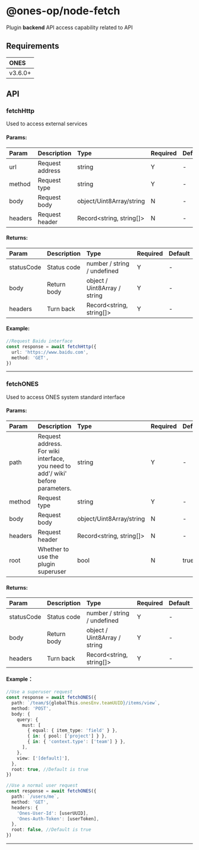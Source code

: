 # @ones-op/node-fetch

Plugin **backend** API access capability related to API

## Requirements

| **ONES** |
| :------- |
| v3.6.0+  |

## API

### fetchHttp

Used to access external services

#### Params:

| **Param** | Description     | **Type**                 | **Required** | **Default** |
| :-------- | :-------------- | :----------------------- | :----------- | :---------- |
| url       | Request address | string                   | Y            | -           |
| method    | Request type    | string                   | Y            | -           |
| body      | Request body    | object/Uint8Array/string | N            | -           |
| headers   | Request header  | Record<string, string[]> | N            | -           |

#### Returns:

| **Param**  | Description | **Type**                     | **Required** | **Default** |
| :--------- | :---------- | :--------------------------- | :----------- | :---------- |
| statusCode | Status code | number / string / undefined  | Y            | -           |
| body       | Return body | object / Uint8Array / string | Y            | -           |
| headers    | Turn back   | Record<string, string[]>     | Y            | -           |

#### Example:

```typescript
//Request Baidu interface
const response = await fetchHttp({
  url: 'https://www.baidu.com',
  method: 'GET',
})
```

---

### fetchONES

Used to access ONES system standard interface

#### Params:

| **Param** | Description                                                                     | **Type**                 | **Required** | **Default** |
| :-------- | :------------------------------------------------------------------------------ | :----------------------- | :----------- | :---------- |
| path      | Request address. For wiki interface, you need to add'/ wiki' before parameters. | string                   | Y            | -           |
| method    | Request type                                                                    | string                   | Y            | -           |
| body      | Request body                                                                    | object/Uint8Array/string | N            | -           |
| headers   | Request header                                                                  | Record<string, string[]> | N            | -           |
| root      | Whether to use the plugin superuser                                             | bool                     | N            | true        |

#### Returns:

| **Param**  | Description | **Type**                     | **Required** | **Default** |
| :--------- | :---------- | :--------------------------- | :----------- | :---------- |
| statusCode | Status code | number / string / undefined  | Y            | -           |
| body       | Return body | object / Uint8Array / string | Y            | -           |
| headers    | Turn back   | Record<string, string[]>     | Y            | -           |

#### Example：

```typescript
//Use a superuser request
const response = await fetchONES({
  path: `/team/${globalThis.onesEnv.teamUUID}/items/view`,
  method: 'POST',
  body: {
    query: {
      must: [
        { equal: { item_type: 'field' } },
        { in: { pool: ['project'] } },
        { in: { 'context.type': ['team'] } },
      ],
    },
    view: ['[default]'],
  },
  root: true, //Default is true
})

//Use a normal user request
const response = await fetchONES({
  path: `/users/me`,
  method: 'GET',
  headers: {
    'Ones-User-Id': [userUUID],
    'Ones-Auth-Token': [userToken],
  },
  root: false, //Default is true
})
```

---
